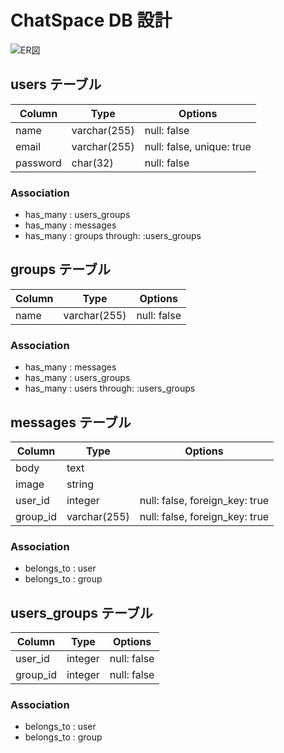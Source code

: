 # ChatSpace DB 設計

![ER図](https://user-images.githubusercontent.com/39142850/68107922-9f211c00-ff29-11e9-990a-65915a064fc9.png)

## users テーブル

| Column    | Type         | Options                   |
| --------- | ------------ | ------------------------- |
| name      | varchar(255) | null: false               |
| email     | varchar(255) | null: false, unique: true |
| password  | char(32)     | null: false               |

### Association

- has_many : users_groups
- has_many : messages
- has_many : groups through: :users_groups

## groups テーブル

| Column     | Type         | Options     |
| ---------- | ------------ | ----------- |
| name       | varchar(255) | null: false |

### Association

- has_many : messages
- has_many : users_groups
- has_many : users through: :users_groups

## messages テーブル

| Column   | Type         | Options                        |
| -------- | ------------ | ------------------------------ |
| body     | text         |                                |
| image    | string       |                                |
| user_id  | integer      | null: false, foreign_key: true |
| group_id | varchar(255) | null: false, foreign_key: true |

### Association

- belongs_to : user
- belongs_to : group

## users_groups テーブル

| Column   | Type    | Options     |
| -------- | ------- | ----------- |
| user_id  | integer | null: false |
| group_id | integer | null: false |

### Association

- belongs_to : user
- belongs_to : group
